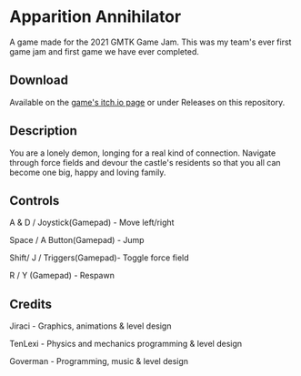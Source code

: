 # Apparition Annihilator

A game made for the 2021 GMTK Game Jam. This was my team's ever first game jam and first game we have ever completed.

## Download
Available on the [game's itch.io page](https://goverman.itch.io/apparition-annahil) or under Releases on this repository.

## Description
You are a lonely demon, longing for a real kind of connection. Navigate through force fields and devour the castle's residents so that you all can become one big, happy and loving family.

## Controls
A & D / Joystick(Gamepad) - Move left/right

Space / A Button(Gamepad) - Jump

Shift/ J /  Triggers(Gamepad)- Toggle force field

R / Y (Gamepad) - Respawn

## Credits
Jiraci - Graphics, animations & level design

TenLexi - Physics and mechanics programming & level design

Goverman - Programming, music & level design

